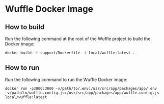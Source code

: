 # Wuffle Docker Image

## How to build

Run the following command at the root of the Wuffle project to build the Docker image:

```
docker build -f support/Dockerfile -t local/wuffle:latest .
```

## How to run

Run the following command to run the Wuffle Docker image:

```
docker run -p3000:3000 -v/path/to/.env:/usr/src/app/packages/app/.env -v/path/to/wuffle.config.js:/usr/src/app/packages/app/wuffle.config.js local/wuffle:latest
```
